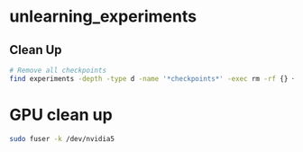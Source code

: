 # unlearning_experiments


## Clean Up

```bash
# Remove all checkpoints
find experiments -depth -type d -name '*checkpoints*' -exec rm -rf {} +

```


# GPU clean up
```bash
sudo fuser -k /dev/nvidia5
```